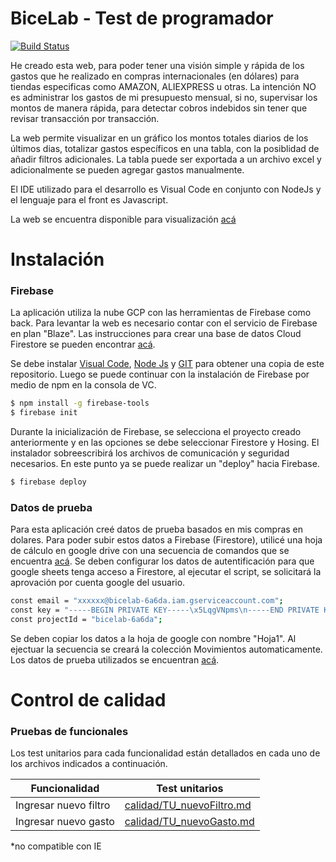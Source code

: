 # BiceLab - Test de programador

[![Build Status](https://travis-ci.org/joemccann/dillinger.svg?branch=master)](https://travis-ci.org/joemccann/dillinger)

He creado esta web, para poder tener una visión simple y rápida de los gastos que he realizado en compras internacionales (en dólares) para tiendas especificas como AMAZON, ALIEXPRESS u otras. La intención NO es administrar los gastos de mi presupuesto mensual, si no, supervisar los montos de manera rápida, para detectar cobros indebidos sin tener que revisar transacción por transacción. 

La web permite visualizar en un gráfico los montos totales diarios de los últimos dias, totalizar gastos específicos en una tabla, con la posiblidad de añadir filtros adicionales. La tabla puede ser exportada a un archivo excel y adicionalmente se pueden agregar gastos manualmente.

El IDE utilizado para el desarrollo es Visual Code en conjunto con NodeJs y el lenguaje para el front es Javascript.

La web se encuentra disponible para visualización [acá][link6]


# Instalación

### Firebase
La aplicación utiliza la nube GCP con las herramientas de Firebase como back. Para levantar la web es necesario contar con el servicio de Firebase en plan "Blaze". Las instrucciones para crear una base de datos Cloud Firestore se pueden encontrar [acá][link3].

Se debe instalar [Visual Code][linkVC], [Node Js][linkNJ] y [GIT][linkGIT] para obtener una copia de este repositorio. Luego se puede continuar con la instalación de Firebase por medio de npm en la consola de VC.

```sh
$ npm install -g firebase-tools
$ firebase init
```

Durante la inicialización de Firebase, se selecciona el proyecto creado anteriormente y en las opciones se debe seleccionar Firestore y Hosing. El instalador sobreescribirá los archivos de comunicación y seguridad necesarios. En este punto ya se puede realizar un "deploy" hacia Firebase.

```sh
$ firebase deploy
```

### Datos de prueba
Para esta aplicación creé datos de prueba basados en mis compras en dolares. Para poder subir estos datos a Firebase (Firestore), utilicé una hoja de cálculo en google drive con una secuencia de comandos que se encuentra [acá][link4]. Se deben configurar los datos de autentificación para que google sheets tenga acceso a Firestore, al ejecutar el script, se solicitará la aprovación por cuenta google del usuario.

```sh
const email = "xxxxxx@bicelab-6a6da.iam.gserviceaccount.com";
const key = "-----BEGIN PRIVATE KEY-----\x5LqgVNpms\n-----END PRIVATE KEY-----\n";
const projectId = "bicelab-6a6da";
```

Se deben copiar los datos a la hoja de google con nombre "Hoja1". Al ejectuar la secuencia se creará la colección Movimientos automaticamente. Los datos de prueba utilizados se encuentran [acá][link5]. 

# Control de calidad

### Pruebas de funcionales

Los test unitarios para cada funcionalidad están detallados en cada uno de los archivos indicados a continuación.

| Funcionalidad | Test unitarios |
| ------ | ------ |
| Ingresar nuevo filtro | [calidad/TU_nuevoFiltro.md][link1] |
| Ingresar nuevo gasto | [calidad/TU_nuevoGasto.md][link2] |

*no compatible con IE

[//]: # (LINKS README)
[link1]: <https://github.com/EdirMorales/BiceLab/tree/master/calidad/TU_nuevoFiltro.md>
[link2]: <https://github.com/EdirMorales/BiceLab/tree/master/calidad/TU_nuevoGasto.md>
[link3]: <https://firebase.google.com/docs/firestore/quickstart#node.js>
[link4]: <https://github.com/EdirMorales/BiceLab/blob/master/datos/toFirestore.gs>
[link5]: <https://github.com/EdirMorales/BiceLab/blob/master/datos/compras.xlsx>
[link6]: <https://bicelab-6a6da.web.app/>
[linkVC]: <https://code.visualstudio.com/download>
[linkNJ]: <https://nodejs.org/es/download/>
[linkGIT]: <https://git-scm.com/downloads>
